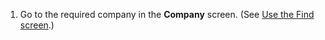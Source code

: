 <!-- markdownlint-disable-file MD041 -->
1. Go to the required company in the **Company** screen. (See [Use the Find screen][1].)

<!-- Referenced links -->
[1]: ../../search-options/learn/find-dialog.md
